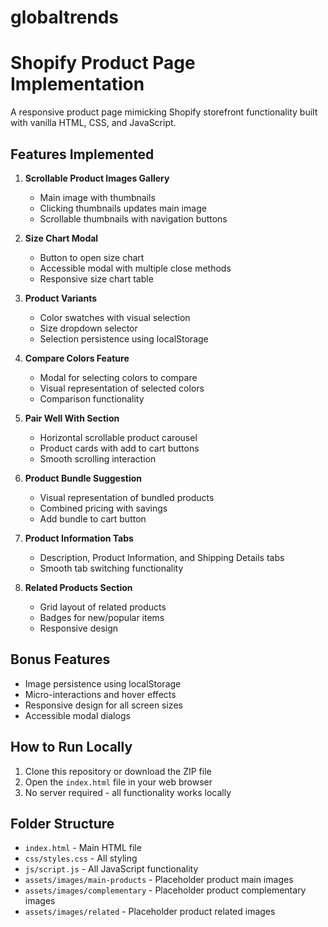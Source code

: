 # globaltrends

# Shopify Product Page Implementation

A responsive product page mimicking Shopify storefront functionality built with vanilla HTML, CSS, and JavaScript.

## Features Implemented

1. **Scrollable Product Images Gallery**
   - Main image with thumbnails
   - Clicking thumbnails updates main image
   - Scrollable thumbnails with navigation buttons

2. **Size Chart Modal**
   - Button to open size chart
   - Accessible modal with multiple close methods
   - Responsive size chart table

3. **Product Variants**
   - Color swatches with visual selection
   - Size dropdown selector
   - Selection persistence using localStorage

4. **Compare Colors Feature**
   - Modal for selecting colors to compare
   - Visual representation of selected colors
   - Comparison functionality

5. **Pair Well With Section**
   - Horizontal scrollable product carousel
   - Product cards with add to cart buttons
   - Smooth scrolling interaction

6. **Product Bundle Suggestion**
   - Visual representation of bundled products
   - Combined pricing with savings
   - Add bundle to cart button

7. **Product Information Tabs**
   - Description, Product Information, and Shipping Details tabs
   - Smooth tab switching functionality

8. **Related Products Section**
   - Grid layout of related products
   - Badges for new/popular items
   - Responsive design

## Bonus Features

- Image persistence using localStorage
- Micro-interactions and hover effects
- Responsive design for all screen sizes
- Accessible modal dialogs

## How to Run Locally

1. Clone this repository or download the ZIP file
2. Open the `index.html` file in your web browser
3. No server required - all functionality works locally

## Folder Structure

- `index.html` - Main HTML file
- `css/styles.css` - All styling
- `js/script.js` - All JavaScript functionality
- `assets/images/main-products` - Placeholder product main images
- `assets/images/complementary` - Placeholder product complementary images
- `assets/images/related` - Placeholder product related images
